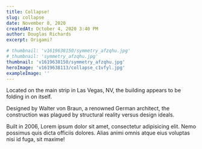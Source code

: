 ```yaml
---
title: Collapse!
slug: collapse
date: November 8, 2020
createdAt: October 4, 2020 3:40 PM
author: Douglas Richards
excerpt: Origami?

# thumbnail: 'v1619638150/symmetry_afzqhu.jpg'
# thumbnail: 'symmetry_afzqhu.jpg'
thumbnail: 'v1619638150/symmetry_afzqhu.jpg'
heroImage: 'v1619638113/collapse_c1vfyl.jpg'
exampleImage: ''
---
```


Located on the main strip in Las Vegas, NV, the building appears to be folding in on itself.

Designed by Walter von Braun, a renowned German architect, the construction was plagued by structural reality versus design ideals.

Built in 2006, Lorem ipsum dolor sit amet, consectetur adipisicing elit. Nemo possimus quis dicta officiis dolores. Alias animi omnis atque eius voluptas nisi id fuga, sit maxime!
